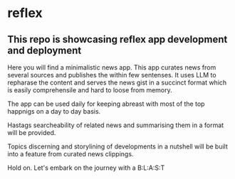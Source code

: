 # reflex

## This repo is showcasing reflex app development and deployment

Here you will find a minimalistic news app.
This app curates news from several sources and publishes the within few sentenses.
It uses LLM to repharase the content and serves the news gist in a succinct format which is easily comprehensile and hard to loose from memory.

The app can be used daily for keeping abreast with most of the top happnigs on a day to day basis.

Hastags searcheability of related news and summarising them in a format will be provided.

Topics discerning and storylining of developments in a nutshell will be built into a feature from curated news clippings.

Hold on. Let's embark on the journey with a B:L:A:S:T 
